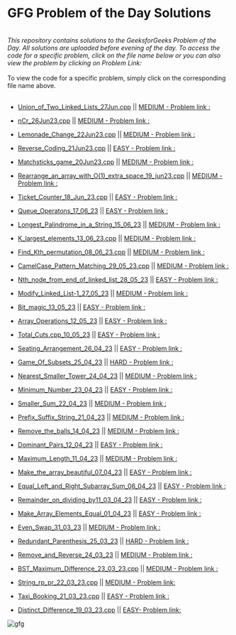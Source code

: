# GFG Problem of the Day Solutions

<br>
<i> This repository contains solutions to the GeeksforGeeks Problem of the Day. All solutions are uploaded before evening of the day. To access the code for a specific problem, click on the file name below or you can also view the problem by clicking on Problem Link: </i>
<br><br>
To view the code for a specific problem, simply click on the corresponding file name above.
<br><br>

- [Union_of_Two_Linked_Lists_27Jun.cpp](./Solutions/Union_of_Two_Linked_Lists_27Jun.cpp) || [MEDIUM - Problem link :](https://practice.geeksforgeeks.org/problems/union-of-two-linked-list/1)
- [nCr_26Jun23.cpp](./Solutions/nCr_26Jun23.cpp) || [MEDIUM - Problem link :](https://practice.geeksforgeeks.org/problems/ncr1019/1)
- [Lemonade_Change_22Jun23.cpp](./Solutions/Lemonade_Change_22Jun23.cpp) || [MEDIUM - Problem link :](https://practice.geeksforgeeks.org/problems/lemonade-change/1)
- [Reverse_Coding_21Jun23.cpp](./Solutions/Reverse_Coding_21Jun23.cpp) || [EASY - Problem link :](https://practice.geeksforgeeks.org/problems/reverse-coding2452/1)
- [Matchsticks_game_20Jun23.cpp](./Solutions/Matchsticks_game_20Jun23.cpp) || [MEDIUM - Problem link :](https://practice.geeksforgeeks.org/problems/-matchsticks-game4906/1)
- [Rearrange_an_array_with_O(1)\_extra_space_19_jun23.cpp](<./Solutions/Rearrange_an_array_with_O(1)_extra_space_19_jun23.cpp>) || [MEDIUM - Problem link :](https://practice.geeksforgeeks.org/problems/rearrange-an-array-with-o1-extra-space3142/1)
- [Ticket_Counter_18_Jun_23.cpp](./Solutions/Ticket_Counter_18_Jun_23.cpp) || [EASY - Problem link :](https://practice.geeksforgeeks.org/problems/ticket-counter-2731/1)
- [Queue_Operatons_17_06_23](./Solutions/Queue_Operatons_17_06_23.cpp) || [EASY - Problem link :](https://practice.geeksforgeeks.org/problems/queue-operations/1)
- [Longest_Palindrome_in_a_String_15_06_23](./Solutions/Longest_Palindrome_in_a_String_15_06_23.cpp) || [MEDIUM - Problem link :](https://practice.geeksforgeeks.org/problems/longest-palindrome-in-a-string3411/1)
- [K_largest_elements_13_06_23.cpp](./Solutions/K_largest_elements_13_06_23.cpp) || [MEDIUM - Problem link :](https://practice.geeksforgeeks.org/problems/k-largest-elements4206/1https://practice.geeksforgeeks.org/problems/k-largest-elements4206/1)
- [Find_Kth_permutation_08_06_23.cpp](./Solutions/Find_Kth_permutation_08_06_23.cpp) || [MEDIUM - Problem link :](https://practice.geeksforgeeks.org/problems/find-kth-permutation-0932/1)

- [CamelCase_Pattern_Matching_29_05_23.cpp](./Solutions/CamelCase_Pattern_Matching_29_05_23.cpp) || [MEDIUM - Problem link :](https://practice.geeksforgeeks.org/problems/camelcase-pattern-matching2259/1)
- [Nth_node_from_end_of_linked_list_28_05_23](./Solutions/Nth_node_from_end_of_linked_list_28_05_23.cpp) || [EASY - Problem link :](https://practice.geeksforgeeks.org/problems/nth-node-from-end-of-linked-list/1)
- [Modify_Linked_List-1_27_05_23](./Solutions/Modify_Linked_List-1_28_05_23.cpp) || [MEDIUM - Problem link :](https://practice.geeksforgeeks.org/problems/modify-linked-list-1-0546/1)
- [Bit_magic_13_05_23](./Solutions/Bit_magic_13_05_23.cpp) || [EASY - Problem link :](https://practice.geeksforgeeks.org/problems/ed0422e992899f3f46340ce97b0090683ceebd67/1)
- [Array_Operations_12_05_23](./Solutions/Array_Operations_12_05_23.cpp) || [EASY - Problem link :](https://practice.geeksforgeeks.org/problems/3a93b6a25a7b88e4c80a1fee00898fd8022eb108/1)
- [Total_Cuts.cpp_10_05_23](./Solutions/Total_Cuts.cpp_10_05_23.cpp) || [EASY - Problem link :](https://practice.geeksforgeeks.org/problems/cbd515a00f6537180d2e66f1ffe11093a128e560/1)
- [Seating_Arrangement_26_04_23](./Solutions/Seating_Arrangement.cpp) || [EASY - Problem link :](https://practice.geeksforgeeks.org/problems/6bb49b563cc171335c6564b00307a6d867e0268d/1)
- [Game_Of_Subsets_25_04_23](https://github.com/Thelalitagarwal/GFG_Daily_Problem/blob/main/Game%20Of%20Subsets.cpp) || [HARD - Problem link :](https://practice.geeksforgeeks.org/problems/cec5db442a5652d07dd41e37ea780345f08c9a3d/1)
- [Nearest_Smaller_Tower_24_04_23](./Solutions/Nearest_Smaller_Tower_24_04_23.cpp) || [MEDIUM - Problem link :](https://practice.geeksforgeeks.org/problems/a520c08a8ea9b617be25c38b0fc2fe057e889253/1)
- [Minimum_Number_23_04_23](./Solutions/Minimum_Number_23_04_23.cpp) || [EASY - Problem link :](https://practice.geeksforgeeks.org/problems/7d62c8606123a199720c9b6885249dc9ac651bb7/1)
- [Smaller_Sum_22_04_23](./Solutions/Smaller_Sum_22_04_23.cpp) || [MEDIUM - Problem link :](https://practice.geeksforgeeks.org/problems/5877fde1c8e1029658845cd4bc94066ac1d4b09b/1)
- [Prefix_Suffix_String_21_04_23](./Solutions/Prefix_Suffix_String_21_04_23.cpp) || [MEDIUM - Problem link :](https://practice.geeksforgeeks.org/problems/5be83263c7f2cb866c60b23b73bb38f88de2461c/1)
- [Remove_the_balls_14_04_23](./Solutions/Remove_the_balls_14_04_23.cpp) || [MEDIUM - Problem link :](https://practice.geeksforgeeks.org/problems/546ea68f97be7283a04ddcc8057e09b46a686471/1)
- [Dominant_Pairs_12_04_23](./Solutions/Dominant_Pairs_12_04_23.cpp) || [EASY - Problem link :](https://practice.geeksforgeeks.org/problems/2a1c11024ceae36363fc405e07f2fa3e2f896ef0/1)
- [Maximum_Length_11_04_23](./Solutions/Maximum_Length_11_04_23.cpp) || [MEDIUM - Problem link :](https://practice.geeksforgeeks.org/problems/84963d7b5b84aa24f7807d86e672d0f97f41a4b5/1)
- [Make_the_array_beautiful_07_04_23](./Solutions/Make_the_array_beautiful.cpp) || [EASY - Problem link :](https://practice.geeksforgeeks.org/problems/badefd58bace4f2ca25267ccfe0c9dc844415e90/1)
- [Equal_Left_and_Right_Subarray_Sum_06_04_23](./Solutions/Equal_Left_and_Right_Subarray_Sum_06_04_23.cpp) || [EASY - Problem link :](https://practice.geeksforgeeks.org/problems/78a6854c8a2915e05f236aa407dfaa1bbc8ae7d3/1)
- [Remainder_on_dividing_by11_03_04_23](./Solutions/Remainder_on_dividing_by11_03_04_23.cpp) || [EASY - Problem link :](https://practice.geeksforgeeks.org/problems/aa8c89caad6b5c3a76ba5e6d65454f77aac3f3543526/1)
- [Make_Array_Elements_Equal_01_04_23](./Solutions/Make_Array_Elements_Equal.cpp) || [EASY - Problem link :](https://practice.geeksforgeeks.org/problems/1f05c7c12b1084f270c57566b2110967c046730d/1)
- [Even_Swap_31_03_23](./Solutions/Even_Swap_31_03_23.cpp) || [MEDIUM - Problem link :](https://practice.geeksforgeeks.org/problems/even-swap/1)
- [Redundant_Parenthesis_25_03_23](./Solutions/Redundant_Parenthesis_25_03_23.cpp) || [HARD - Problem link :](https://practice.geeksforgeeks.org/problems/ef5111156686a3136c6a0df8bbda17f952947e17/1)
- [Remove_and_Reverse_24_03_23](./Solutions/Remove_and_Reverse_24_03_23.cpp) || [MEDIUM - Problem link :](https://practice.geeksforgeeks.org/problems/1e2f365be6114b671b915e145ec7dbcfdc432910/1)
- [BST_Maximum_Difference_23_03_23.cpp](./Solutions/BST_Maximum_Difference_23_03_23.cpp) || [MEDIUM - Problem link :](https://practice.geeksforgeeks.org/problems/e841e10213ddf839d51c2909f1808632a19ae0bf/1)
- [String_rp_pr_22_03_23.cpp](./Solutions/String_rp_pr_22_03_23.cpp) || [MEDIUM - Problem link:](https://practice.geeksforgeeks.org/problems/d25f415de2ff3e02134de03e17ad019d723ab2e9/1)
- [Taxi_Booking_21_03_23.cpp](./Solutions/Taxi_Booking_21_03_23.cpp) || [EASY - Problem link :](https://practice.geeksforgeeks.org/problems/7995e41d167d81f14f1d4194b29ef839f52d18ba/1)
- [Distinct_Difference_19_03_23.cpp](./Solutions/Distinct_Difference_19_03_23.cpp) || [ EASY- Problem link:](https://practice.geeksforgeeks.org/problems/c670bf260ea9dce6c5910dedc165aa403f6e951d/1)

![gfg](https://media.geeksforgeeks.org/img-practice/Problemofthedaynewcopy-1637640589.png)

<br>
